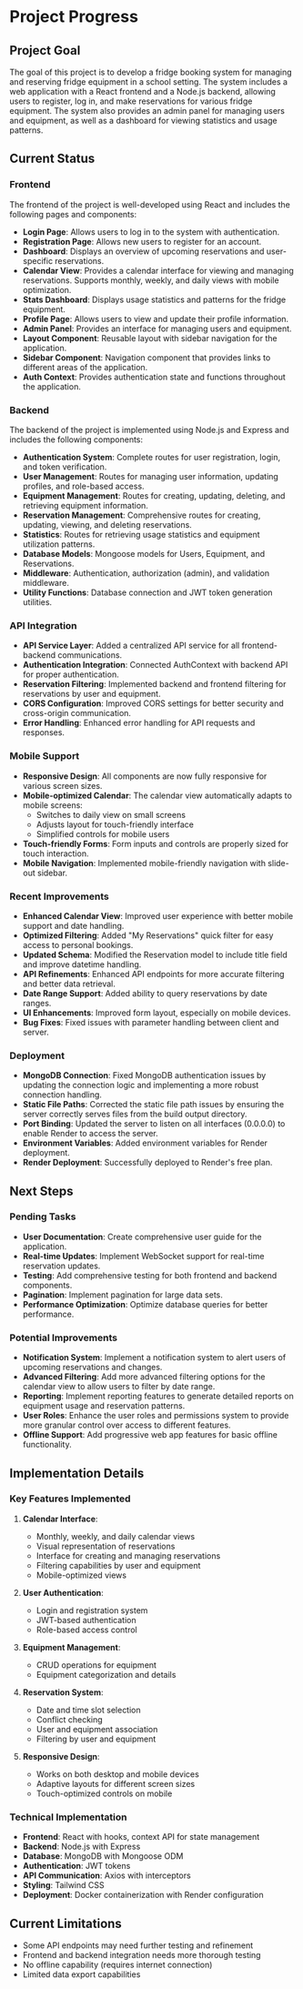 # Project Progress

## Project Goal

The goal of this project is to develop a fridge booking system for managing and reserving fridge equipment in a school setting. The system includes a web application with a React frontend and a Node.js backend, allowing users to register, log in, and make reservations for various fridge equipment. The system also provides an admin panel for managing users and equipment, as well as a dashboard for viewing statistics and usage patterns.

## Current Status

### Frontend

The frontend of the project is well-developed using React and includes the following pages and components:

- **Login Page**: Allows users to log in to the system with authentication.
- **Registration Page**: Allows new users to register for an account.
- **Dashboard**: Displays an overview of upcoming reservations and user-specific reservations.
- **Calendar View**: Provides a calendar interface for viewing and managing reservations. Supports monthly, weekly, and daily views with mobile optimization.
- **Stats Dashboard**: Displays usage statistics and patterns for the fridge equipment.
- **Profile Page**: Allows users to view and update their profile information.
- **Admin Panel**: Provides an interface for managing users and equipment.
- **Layout Component**: Reusable layout with sidebar navigation for the application.
- **Sidebar Component**: Navigation component that provides links to different areas of the application.
- **Auth Context**: Provides authentication state and functions throughout the application.

### Backend

The backend of the project is implemented using Node.js and Express and includes the following components:

- **Authentication System**: Complete routes for user registration, login, and token verification.
- **User Management**: Routes for managing user information, updating profiles, and role-based access.
- **Equipment Management**: Routes for creating, updating, deleting, and retrieving equipment information.
- **Reservation Management**: Comprehensive routes for creating, updating, viewing, and deleting reservations.
- **Statistics**: Routes for retrieving usage statistics and equipment utilization patterns.
- **Database Models**: Mongoose models for Users, Equipment, and Reservations.
- **Middleware**: Authentication, authorization (admin), and validation middleware.
- **Utility Functions**: Database connection and JWT token generation utilities.

### API Integration

- **API Service Layer**: Added a centralized API service for all frontend-backend communications.
- **Authentication Integration**: Connected AuthContext with backend API for proper authentication.
- **Reservation Filtering**: Implemented backend and frontend filtering for reservations by user and equipment.
- **CORS Configuration**: Improved CORS settings for better security and cross-origin communication.
- **Error Handling**: Enhanced error handling for API requests and responses.

### Mobile Support

- **Responsive Design**: All components are now fully responsive for various screen sizes.
- **Mobile-optimized Calendar**: The calendar view automatically adapts to mobile screens:
  - Switches to daily view on small screens
  - Adjusts layout for touch-friendly interface
  - Simplified controls for mobile users
- **Touch-friendly Forms**: Form inputs and controls are properly sized for touch interaction.
- **Mobile Navigation**: Implemented mobile-friendly navigation with slide-out sidebar.

### Recent Improvements

- **Enhanced Calendar View**: Improved user experience with better mobile support and date handling.
- **Optimized Filtering**: Added "My Reservations" quick filter for easy access to personal bookings.
- **Updated Schema**: Modified the Reservation model to include title field and improve datetime handling.
- **API Refinements**: Enhanced API endpoints for more accurate filtering and better data retrieval.
- **Date Range Support**: Added ability to query reservations by date ranges.
- **UI Enhancements**: Improved form layout, especially on mobile devices.
- **Bug Fixes**: Fixed issues with parameter handling between client and server.

### Deployment

- **MongoDB Connection**: Fixed MongoDB authentication issues by updating the connection logic and implementing a more robust connection handling.
- **Static File Paths**: Corrected the static file path issues by ensuring the server correctly serves files from the build output directory.
- **Port Binding**: Updated the server to listen on all interfaces (0.0.0.0) to enable Render to access the server.
- **Environment Variables**: Added environment variables for Render deployment.
- **Render Deployment**: Successfully deployed to Render's free plan.

## Next Steps

### Pending Tasks

- **User Documentation**: Create comprehensive user guide for the application.
- **Real-time Updates**: Implement WebSocket support for real-time reservation updates.
- **Testing**: Add comprehensive testing for both frontend and backend components.
- **Pagination**: Implement pagination for large data sets.
- **Performance Optimization**: Optimize database queries for better performance.

### Potential Improvements

- **Notification System**: Implement a notification system to alert users of upcoming reservations and changes.
- **Advanced Filtering**: Add more advanced filtering options for the calendar view to allow users to filter by date range.
- **Reporting**: Implement reporting features to generate detailed reports on equipment usage and reservation patterns.
- **User Roles**: Enhance the user roles and permissions system to provide more granular control over access to different features.
- **Offline Support**: Add progressive web app features for basic offline functionality.

## Implementation Details

### Key Features Implemented

1. **Calendar Interface**: 
   - Monthly, weekly, and daily calendar views
   - Visual representation of reservations
   - Interface for creating and managing reservations
   - Filtering capabilities by user and equipment
   - Mobile-optimized views

2. **User Authentication**:
   - Login and registration system
   - JWT-based authentication
   - Role-based access control

3. **Equipment Management**:
   - CRUD operations for equipment
   - Equipment categorization and details

4. **Reservation System**:
   - Date and time slot selection
   - Conflict checking
   - User and equipment association
   - Filtering by user and equipment

5. **Responsive Design**:
   - Works on both desktop and mobile devices
   - Adaptive layouts for different screen sizes
   - Touch-optimized controls on mobile

### Technical Implementation

- **Frontend**: React with hooks, context API for state management
- **Backend**: Node.js with Express
- **Database**: MongoDB with Mongoose ODM
- **Authentication**: JWT tokens
- **API Communication**: Axios with interceptors
- **Styling**: Tailwind CSS
- **Deployment**: Docker containerization with Render configuration

## Current Limitations

- Some API endpoints may need further testing and refinement
- Frontend and backend integration needs more thorough testing
- No offline capability (requires internet connection)
- Limited data export capabilities
